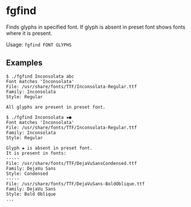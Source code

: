 # fgfind

Finds glyphs in specified font. If glyph is absent in preset font shows fonts where it is present.

Usage: `fgfind FONT GLYPHS`

## Examples

```shell
$ ./fgfind Inconsolata abc
Font matches 'Inconsolata'
File: /usr/share/fonts/TTF/Inconsolata-Regular.ttf
Family: Inconsolata
Style: Regular

All glyphs are present in preset font.
```

```shell
$ ./fgfind Inconsolata ✚●
Font matches 'Inconsolata'
File: /usr/share/fonts/TTF/Inconsolata-Regular.ttf
Family: Inconsolata
Style: Regular

Glyph ✚ is absent in preset font.
It is present in fonts:
-----
File: /usr/share/fonts/TTF/DejaVuSansCondensed.ttf
Family: DejaVu Sans
Style: Condensed
-----
File: /usr/share/fonts/TTF/DejaVuSans-BoldOblique.ttf
Family: DejaVu Sans
Style: Bold Oblique
...
```
